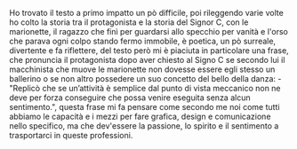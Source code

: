 Ho trovato il testo a primo impatto un pò difficile, poi rileggendo varie volte ho colto la storia tra il protagonista e la storia del Signor C, con le marionette, il ragazzo che finì per guardarsi allo specchio per vanità e l'orso che parava ogni colpo stando fermo immobile, è poetica, un pò surreale, divertente e fa riflettere, del testo però mi è piaciuta in particolare una frase, che pronuncia il protagonista dopo aver chiesto al Signo C se secondo lui il macchinista che muove le marionette non dovesse essere egli stesso un ballerino o se non altro possedere un suo concetto del bello della danza: -"Replicò che se un’attività è semplice dal punto di vista meccanico non ne deve per forza conseguire che possa venire eseguita senza alcun sentimento.", questa frase mi fa pensare come secondo me noi come tutti abbiamo le capacità e i mezzi per fare grafica, design e comunicazione nello specifico, ma che dev'essere la passione, lo spirito e il sentimento a trasportarci in queste professioni.

